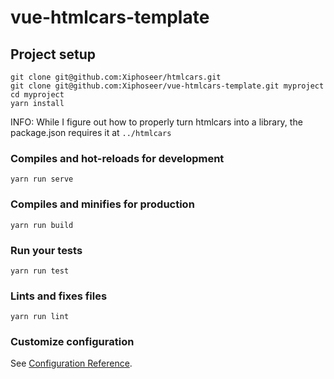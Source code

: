 # vue-htmlcars-template

## Project setup
```
git clone git@github.com:Xiphoseer/htmlcars.git
git clone git@github.com:Xiphoseer/vue-htmlcars-template.git myproject
cd myproject
yarn install
```

INFO: While I figure out how to properly turn htmlcars into a library, the package.json requires it at `../htmlcars`

### Compiles and hot-reloads for development
```
yarn run serve
```

### Compiles and minifies for production
```
yarn run build
```

### Run your tests
```
yarn run test
```

### Lints and fixes files
```
yarn run lint
```

### Customize configuration
See [Configuration Reference](https://cli.vuejs.org/config/).
